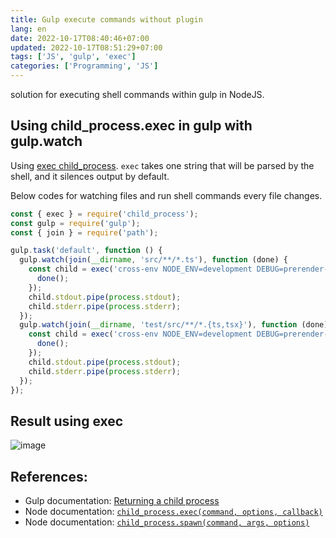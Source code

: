 ```yaml
---
title: Gulp execute commands without plugin
lang: en
date: 2022-10-17T08:40:46+07:00
updated: 2022-10-17T08:51:29+07:00
tags: ['JS', 'gulp', 'exec']
categories: ['Programming', 'JS']
---
```


solution for executing shell commands within gulp in NodeJS.

## Using child_process.exec in gulp with gulp.watch
Using [exec child_process](https://nodejs.org/api/child_process.html#child_processexeccommand-options-callback). `exec` takes one string that will be parsed by the shell, and it silences output by default.

Below codes for watching files and run shell commands every file changes.

```js
const { exec } = require('child_process');
const gulp = require('gulp');
const { join } = require('path');

gulp.task('default', function () {
  gulp.watch(join(__dirname, 'src/**/*.ts'), function (done) {
    const child = exec('cross-env NODE_ENV=development DEBUG=prerender-it* run-s build test', function () {
      done();
    });
    child.stdout.pipe(process.stdout);
    child.stderr.pipe(process.stderr);
  });
  gulp.watch(join(__dirname, 'test/src/**/*.{ts,tsx}'), function (done) {
    const child = exec('cross-env NODE_ENV=development DEBUG=prerender-it* run-s test-build', function () {
      done();
    });
    child.stdout.pipe(process.stdout);
    child.stderr.pipe(process.stderr);
  });
});
```

## Result using exec
![image](https://user-images.githubusercontent.com/12471057/196072185-f39e2b13-1f0f-49a6-9a98-e3741a20ae7e.png)

References:
-----------

-   Gulp documentation: [Returning a child process](https://gulpjs.com/docs/en/getting-started/async-completion/#returning-a-child-process)
-   Node documentation: [`child_process.exec(command, options, callback)`](https://nodejs.org/api/child_process.html#child_process_child_process_exec_command_options_callback)
-   Node documentation: [`child_process.spawn(command, args, options)`](https://nodejs.org/api/child_process.html#child_process_child_process_spawn_command_args_options)


